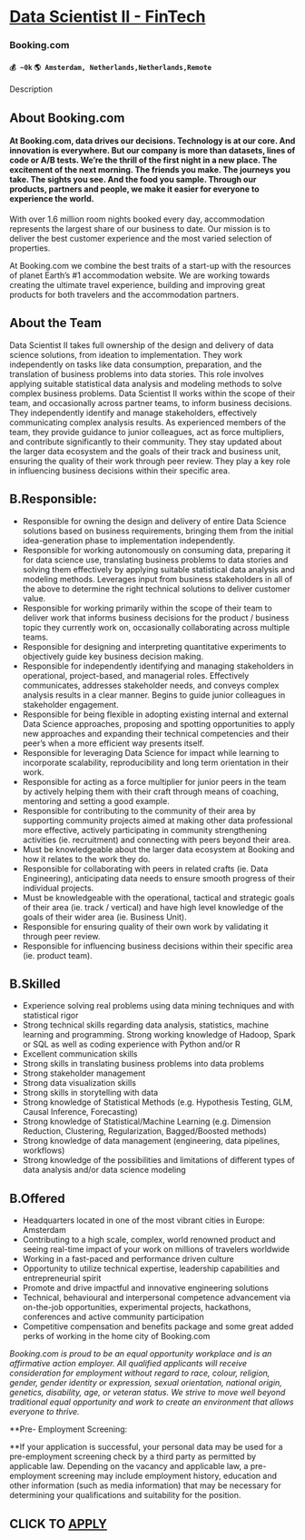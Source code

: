 # [Data Scientist II - FinTech](https://www.remotewlb.com/apply/data-scientist-ii-fintech)  
### Booking.com  
#### `💰 ~0k` `🌎 Amsterdam, Netherlands,Netherlands,Remote`  

Description

## **About Booking.com**

#### At Booking.com, data drives our decisions. Technology is at our core. And innovation is everywhere. But our company is more than datasets, lines of code or A/B tests. We’re the thrill of the first night in a new place. The excitement of the next morning. The friends you make. The journeys you take. The sights you see. And the food you sample. Through our products, partners and people, we make it easier for everyone to experience the world.

With over 1.6 million room nights booked every day, accommodation represents the largest share of our business to date. Our mission is to deliver the best customer experience and the most varied selection of properties.

At Booking.com we combine the best traits of a start-up with the resources of planet Earth’s #1 accommodation website. We are working towards creating the ultimate travel experience, building and improving great products for both travelers and the accommodation partners.

## About the Team

Data Scientist II takes full ownership of the design and delivery of data science solutions, from ideation to implementation. They work independently on tasks like data consumption, preparation, and the translation of business problems into data stories. This role involves applying suitable statistical data analysis and modeling methods to solve complex business problems. Data Scientist II works within the scope of their team, and occasionally across partner teams, to inform business decisions. They independently identify and manage stakeholders, effectively communicating complex analysis results. As experienced members of the team, they provide guidance to junior colleagues, act as force multipliers, and contribute significantly to their community. They stay updated about the larger data ecosystem and the goals of their track and business unit, ensuring the quality of their work through peer review. They play a key role in influencing business decisions within their specific area.

## **B.Responsible:**

  * Responsible for owning the design and delivery of entire Data Science solutions based on business requirements, bringing them from the initial idea-generation phase to implementation independently.
  * Responsible for working autonomously on consuming data, preparing it for data science use, translating business problems to data stories and solving them effectively by applying suitable statistical data analysis and modeling methods. Leverages input from business stakeholders in all of the above to determine the right technical solutions to deliver customer value.
  * Responsible for working primarily within the scope of their team to deliver work that informs business decisions for the product / business topic they currently work on, occasionally collaborating across multiple teams. 
  * Responsible for designing and interpreting quantitative experiments to objectively guide key business decision making.
  * Responsible for independently identifying and managing stakeholders in operational, project-based, and managerial roles. Effectively communicates, addresses stakeholder needs, and conveys complex analysis results in a clear manner. Begins to guide junior colleagues in stakeholder engagement.
  * Responsible for being flexible in adopting existing internal and external Data Science approaches, proposing and spotting opportunities to apply new approaches and expanding their technical competencies and their peer’s when a more efficient way presents itself.
  * Responsible for leveraging Data Science for impact while learning to incorporate scalability, reproducibility and long term orientation in their work. 
  * Responsible for acting as a force multiplier for junior peers in the team by actively helping them with their craft through means of coaching, mentoring and setting a good example.
  * Responsible for contributing to the community of their area by supporting community projects aimed at making other data professional more effective, actively participating in community strengthening activities (ie. recruitment) and connecting with peers beyond their area. 
  * Must be knowledgeable about the larger data ecosystem at Booking and how it relates to the work they do.
  * Responsible for collaborating with peers in related crafts (ie. Data Engineering), anticipating data needs to ensure smooth progress of their individual projects.
  * Must be knowledgeable with the operational, tactical and strategic goals of their area (ie. track / vertical) and have high level knowledge of the goals of their wider area (ie. Business Unit). 
  * Responsible for ensuring quality of their own work by validating it through peer review.
  * Responsible for influencing business decisions within their specific area (ie. product team).

## **B.Skilled**

  * Experience solving real problems using data mining techniques and with statistical rigor
  * Strong technical skills regarding data analysis, statistics, machine learning and programming. Strong working knowledge of Hadoop, Spark or SQL as well as coding experience with Python and/or R
  * Excellent communication skills
  * Strong skills in translating business problems into data problems
  * Strong stakeholder management
  * Strong data visualization skills
  * Strong skills in storytelling with data
  * Strong knowledge of Statistical Methods (e.g. Hypothesis Testing, GLM, Causal Inference, Forecasting)
  * Strong knowledge of Statistical/Machine Learning (e.g. Dimension Reduction, Clustering, Regularization, Bagged/Boosted methods)
  * Strong knowledge of data management (engineering, data pipelines, workflows)
  * Strong knowledge of the possibilities and limitations of different types of data analysis and/or data science modeling

## **B.Offered**

  * Headquarters located in one of the most vibrant cities in Europe: Amsterdam 
  * Contributing to a high scale, complex, world renowned product and seeing real-time impact of your work on millions of travelers worldwide
  * Working in a fast-paced and performance driven culture
  * Opportunity to utilize technical expertise, leadership capabilities and entrepreneurial spirit
  * Promote and drive impactful and innovative engineering solutions
  * Technical, behavioural and interpersonal competence advancement via on-the-job opportunities, experimental projects, hackathons, conferences and active community participation
  * Competitive compensation and benefits package and some great added perks of working in the home city of Booking.com

_Booking.com is proud to be an equal opportunity workplace and is an affirmative action employer. All qualified applicants will receive consideration for employment without regard to race, colour, religion, gender, gender identity or expression, sexual orientation, national origin, genetics, disability, age, or veteran status. We strive to move well beyond traditional equal opportunity and work to create an environment that allows everyone to thrive._

 **Pre- Employment Screening:  
  
**If your application is successful, your personal data may be used for a pre-employment screening check by a third party as permitted by applicable law. Depending on the vacancy and applicable law, a pre-employment screening may include employment history, education and other information (such as media information) that may be necessary for determining your qualifications and suitability for the position.

  
## CLICK TO [APPLY](https://www.remotewlb.com/apply/data-scientist-ii-fintech)


